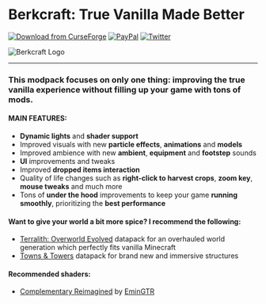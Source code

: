 # Berkcraft: True Vanilla Made Better

[![Download from CurseForge](https://img.shields.io/badge/CURSEFORGE-DOWNLOAD-orange?style=for-the-badge&logo=curseforge&logoColor=orange)](https://www.curseforge.com/minecraft/modpacks/berkcraft)	[![PayPal](https://img.shields.io/badge/SUPPORT%20ME-DONATE-blue?style=for-the-badge&logo=paypal "PayPal")](https://www.paypal.com/donate/?token=IKggYNWBWYWn0mcmRr49l85slAXrwrUgquJiu1Nxz3ltgZMRe6AhgunW777JtGi8hOl-9MUQ9Szrnvjc&locale.x=US "PayPal")	[![Twitter](https://img.shields.io/twitter/follow/joaovitorxn?color=blue&label=follow%20me&logo=twitter&style=for-the-badge "Twitter")](https://twitter.com/joaovitorxn "Twitter")

![Berkcraft Logo](https://i.imgur.com/33VKvbv.png)


------------


### **This modpack focuses on only one thing: improving the true vanilla experience without filling up your game with tons of mods.**

#### **MAIN FEATURES:**

- **Dynamic lights** and **shader support**
- Improved visuals with new **particle effects**, **animations** and **models**
- Improved ambience with new **ambient**, **equipment** and **footstep** sounds
- **UI** improvements and tweaks
- Improved **dropped items interaction**
- Quality of life changes such as **right-click to harvest crops**, **zoom key**, **mouse tweaks** and much more
- Tons of **under the hood** improvements to keep your game **running smoothly**, prioritizing the **best performance**

#### **Want to give your world a bit more spice? I recommend the following:**

- [Terralith: Overworld Evolved](https://www.planetminecraft.com/data-pack/terralith-overworld-evolved-100-biomes-caves-and-more/ "Terralith: Overworld Evolved") datapack for an overhauled world generation which perfectly fits vanilla Minecraft
- [Towns & Towers](https://www.planetminecraft.com/data-pack/towns-amp-towers-structure-overhaul/ "Towns & Towers") datapack for brand new and immersive structures

#### **Recommended shaders:**
- [Complementary Reimagined](https://www.curseforge.com/minecraft/customization/complementary-reimagined "Complementary Reimagined") by [EminGTR](https://www.curseforge.com/members/emingtr/followers "EminGTR")
